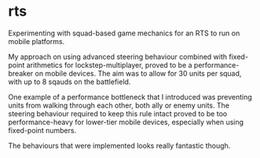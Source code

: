 # rts
Experimenting with squad-based game mechanics for an RTS to run on mobile platforms.

My approach on using advanced steering behaviour combined with fixed-point arithmetics for lockstep-multiplayer, proved to be a performance-breaker on mobile devices. The aim was to allow for 30 units per squad, with up to 8 sqauds on the battlefield. 

One example of a performance bottleneck that I introduced was preventing units from walking through each other, both ally or enemy units. The steering behaviour required to keep this rule intact proved to be too performance-heavy for lower-tier mobile devices, especially when using fixed-point numbers.

The behaviours that were implemented looks really fantastic though.
